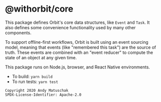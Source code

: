 # @withorbit/core

This package defines Orbit's core data structures, like `Event` and `Task`. It also defines some convenience functionality used by many other components.

To support offline-first workflows, Orbit is built using an event sourcing model, meaning that events (like "remembered this task") are the source of truth. These events are combined with an "event reducer" to compute the state of an object at any given time.

This package runs on Node.js, browser, and React Native environments. 

* To build: `yarn build`
* To run tests: `yarn test`

```
Copyright 2020 Andy Matuschak
SPDX-License-Identifier: Apache-2.0
```
